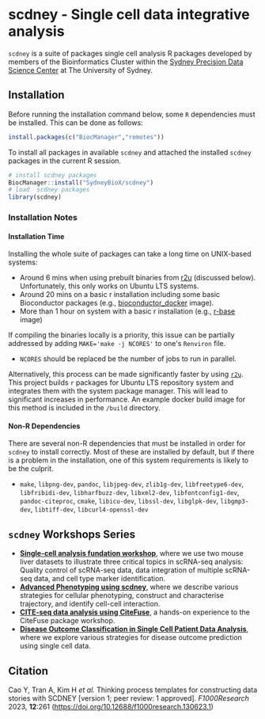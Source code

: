 # scdney - Single cell data integrative analysis

<!--
<br />
-->


<!--
[![](https://img.shields.io/github/last-commit/SydneyBioX/scdney.svg)](https://github.com/SydneyBioX/scdney/commits/master) [![Travis build status](https://travis-ci.org/SydneyBioX/scdney.svg?branch=master)](https://travis-ci.org/SydneyBioX/scdney)


<br />

-->




`scdney` is a suite of packages single cell analysis R packages developed by members of the Bioinformatics Cluster within the [Sydney Precision Data Science Center](https://www.sydney.edu.au/science/data-science) at The University of Sydney.



<link rel="stylesheet" href="css/hexagons.css">

<div id="importedContent"></div>
    <script>
        fetch('https://raw.githubusercontent.com/SydneyBioX/packageHeader/main/spatialHeader.html')
            .then(response => response.text())
            .then(htmlContent => {
                const importedContentDiv = document.getElementById('importedContent');
                importedContentDiv.innerHTML = htmlContent;
            })
            .catch(error => {
                console.error('Error fetching content:', error);
            });
    </script>



## Installation

Before running the installation command below, some `R` dependencies must be installed. This can be done as follows:

```r
install.packages(c("BiocManager","remotes"))
```

To install all packages in available `scdney` and attached the installed `scdney` packages in the current R session.

```r
# install scdney packages
BiocManager::install("SydneyBioX/scdney")
# load  scdney packages
library(scdney)
```

### Installation Notes
#### Installation Time

Installing the whole suite of packages can take a long time on UNIX-based systems:

+ Around 6 mins when using prebuilt binaries from [r2u](https://eddelbuettel.github.io/r2u/) (discussed below). Unfortunately, this only works on Ubuntu LTS systems.
+ Around 20 mins on a basic r installation including some basic Bioconductor packages (e.g., [bioconductor_docker](https://github.com/bioconductor/bioconductor_docker) image).
+ More than 1 hour on system with a basic r installation (e.g., [r-base](https://hub.docker.com/_/r-base/) image)

If compiling the binaries locally is a priority, this issue can be partially addressed by adding `MAKE='make -j NCORES'` to one's `Renviron` file.

+ `NCORES` should be replaced be the number of jobs to run in parallel.

Alternatively, this process can be made significantly faster by using [`r2u`](https://eddelbuettel.github.io/r2u/). This project builds `r`
 packages for Ubuntu LTS repository system and integrates them with the system package manager. This will lead to significant increases in performance. An example docker build image for this method is included in the `/build` directory.
 
#### Non-R Dependencies

There are several non-R dependencies that must be installed in order for `scdney` to install correctly. Most of these are installed by default, but if there is a problem in the installation, one of this system requirements is likely to be the culprit.

 + `make`, `libpng-dev`, `pandoc`, `libjpeg-dev`, `zlib1g-dev`, `libfreetype6-dev`, `libfribidi-dev`, `libharfbuzz-dev`, `libxml2-dev`, `libfontconfig1-dev`, `pandoc-citeproc`, `cmake`, `libicu-dev`, `libssl-dev`, `libglpk-dev`, `libgmp3-dev`, `libtiff-dev`, `libcurl4-openssl-dev`



## `scdney` Workshops Series

+ [**Single-cell analysis fundation workshop**](https://sydneybiox.github.io/BIS2019_SC/), where we use two mouse liver datasets to illustrate three critical topics in scRNA-seq analysis: Quality control of scRNA-seq data, data integration of multiple scRNA-seq data,
and cell type marker identification.
+ [**Advanced Phenotyping using scdney**](https://sydneybiox.github.io/scdneyAdvancedPhenotyping/articles/advanced_phenotyping.html), where we describe various strategies for cellular phenotyping, construct and characterise trajectory, and identify cell-cell interaction.
+ [**CITE-seq data analysis using CiteFuse**](https://sydneybiox.github.io/BiocAsia2020CiteFuse/articles/CiteFuse_BioCAsia_workshop.html), a hands-on experience to the CiteFuse package workshop.
+ [**Disease Outcome Classification in Single Cell Patient Data Analysis**](https://sydneybiox.github.io/scdneyDiseasePrediction/articles/disease_outcome_classification_schulte.html), where we explore various strategies for disease outcome prediction using single cell data.

## Citation

Cao Y, Tran A, Kim H *et al.* Thinking process templates for constructing data stories with SCDNEY [version 1; peer review: 1 approved]. *F1000Research* 2023, **12**:261 (<https://doi.org/10.12688/f1000research.130623.1>)


